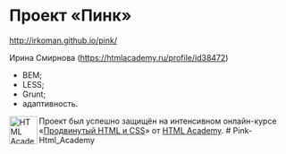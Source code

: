 # Проект «Пинк»

<a href="http://irkoman.github.io/pink/">http://irkoman.github.io/pink/</a>

Ирина Смирнова (https://htmlacademy.ru/profile/id38472)

* BEM;
* LESS;
* Grunt;
* адаптивность.

<a href="https://htmlacademy.ru/advanced_intensive"><img align="left" width="50" height="50" title="HTML Academy" src="https://htmlacademy.ru/static/img/logo-github.svg"></a>

Проект был успешно защищён на интенсивном онлайн-курсе «[Продвинутый HTML и CSS](https://htmlacademy.ru/advanced_intensive)» от [HTML Academy](https://htmlacademy.ru).
#   P i n k - H t m l _ A c a d e m y  
 